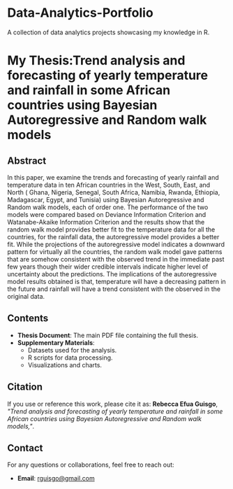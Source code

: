 # Data-Analytics-Portfolio 
A collection of data analytics projects showcasing my knowledge in R.
# My Thesis:Trend analysis and forecasting of yearly temperature and rainfall in some African countries using Bayesian Autoregressive and Random walk models

## Abstract
In this paper, we examine the trends and forecasting of yearly rainfall and temperature data in ten African countries in the West, South, East, and North ( Ghana, Nigeria, Senegal, South Africa, Namibia, Rwanda, Ethiopia, Madagascar, Egypt, and Tunisia) using Bayesian Autoregressive and Random walk models, each of order one. The performance of the two models were compared based on Deviance Information Criterion and Watanabe-Akaike Information Criterion and the results show that the random walk model provides better fit to the temperature data for all the countries, for the rainfall data, the autoregressive model provides a better fit. While the projections of the autoregressive model indicates a downward pattern for virtually all the countries, the random walk model gave patterns that are somehow consistent with the observed trend in the immediate past few years though their wider credible intervals indicate higher level of uncertainty about the predictions. The implications of the autoregressive model results obtained is that, temperature will have a decreasing pattern in the future and rainfall will have a trend consistent with the observed in the original data.

## Contents
- **Thesis Document**: The main PDF file containing the full thesis.
- **Supplementary Materials**:
  - Datasets used for the analysis.
  - R scripts for data processing.
  - Visualizations and charts.

## Citation
If you use or reference this work, please cite it as:
**Rebecca Efua Guisgo**, *"Trend analysis and forecasting of yearly temperature and rainfall in some African countries using Bayesian Autoregressive and Random walk models,"*.

## Contact
For any questions or collaborations, feel free to reach out:
- **Email**: rguisgo@gmail.com

